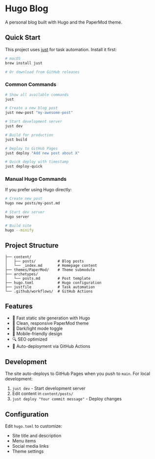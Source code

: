 # Hugo Blog

A personal blog built with Hugo and the PaperMod theme.

## Quick Start

This project uses [just](https://github.com/casey/just) for task automation. Install it first:

```bash
# macOS
brew install just

# Or download from GitHub releases
```

### Common Commands

```bash
# Show all available commands
just

# Create a new blog post
just new-post "my-awesome-post"

# Start development server
just dev

# Build for production
just build

# Deploy to GitHub Pages
just deploy "Add new post about X"

# Quick deploy with timestamp
just deploy-quick
```

### Manual Hugo Commands

If you prefer using Hugo directly:

```bash
# Create new post
hugo new posts/my-post.md

# Start dev server
hugo server

# Build site
hugo --minify
```

## Project Structure

```
├── content/
│   ├── posts/          # Blog posts
│   └── _index.md       # Homepage content
├── themes/PaperMod/    # Theme submodule
├── archetypes/
│   └── posts.md        # Post template
├── hugo.toml           # Hugo configuration
├── justfile            # Task automation
└── .github/workflows/  # GitHub Actions
```

## Features

- 🚀 Fast static site generation with Hugo
- 🎨 Clean, responsive PaperMod theme
- 🌙 Dark/light mode toggle
- 📱 Mobile-friendly design
- 🔍 SEO optimized
- 🚀 Auto-deployment via GitHub Actions

## Development

The site auto-deploys to GitHub Pages when you push to `main`. For local development:

1. `just dev` - Start development server
2. Edit content in `content/posts/`
3. `just deploy "Your commit message"` - Deploy changes

## Configuration

Edit `hugo.toml` to customize:
- Site title and description
- Menu items
- Social media links
- Theme settings
